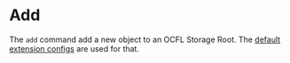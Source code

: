# Add

The `add` command add a new object to an  OCFL Storage Root. The [default extension configs](../data/defaultextensions/object) are used for that. 
